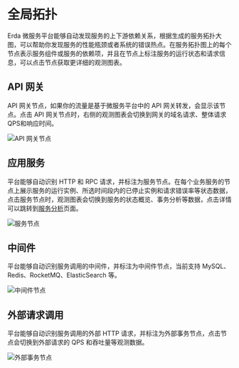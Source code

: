 # 全局拓扑

Erda 微服务平台能够自动发现服务的上下游依赖关系，根据生成的服务拓扑大图，可以帮助你发现服务的性能瓶颈或者系统的错误热点。在服务拓扑图上的每个节点表示服务组件或服务的依赖项，并且在节点上标注服务的运行状态和请求信息，可以点击节点获取更详细的观测图表。

## API 网关
API 网关节点，如果你的流量是基于微服务平台中的 API 网关转发，会显示该节点。点击 API 网关节点时，右侧的观测图表会切换到网关的域名请求、整体请求QPS和响应时间。  

![API 网关节点](http://terminus-paas.oss-cn-hangzhou.aliyuncs.com/paas-doc/2021/07/26/6fd21632-b731-4a06-952d-41ceefe99843.png)

## 应用服务
平台能够自动识别 HTTP 和 RPC 请求，并标注为服务节点。在每个业务服务的节点上展示服务的运行实例、所选时间段内的已停止实例和请求错误率等状态数据，点击服务节点时，观测图表会切换到服务的状态概览、事务分析等数据，点击详情可以跳转到[服务分析](./service-analysis.md)页面。  

![服务节点](http://terminus-paas.oss-cn-hangzhou.aliyuncs.com/paas-doc/2021/07/26/7f2901d5-ec9d-4d95-9e23-b30c1574ca59.png)

## 中间件
平台能够自动识别服务调用的中间件，并标注为中间件节点，当前支持 MySQL、Redis、RocketMQ、ElasticSearch 等。

![中间件节点](http://terminus-paas.oss-cn-hangzhou.aliyuncs.com/paas-doc/2021/07/26/2da450d7-2728-47f9-bcff-c08a7b15b0a8.png)

## 外部请求调用
平台能够自动识别服务调用的外部 HTTP 请求，并标注为外部事务节点，点击节点会切换到外部请求的 QPS 和吞吐量等观测数据。

![外部事务节点](http://terminus-paas.oss-cn-hangzhou.aliyuncs.com/paas-doc/2021/07/26/d6bdcbcc-5aae-46d2-bf6c-6f0aa70d54f9.png)